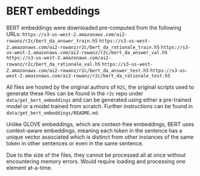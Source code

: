 # BERT embeddings

BERT embeddings were downloaded pre-computed from the following URLs:
`https://s3-us-west-2.amazonaws.com/ai2-rowanz/r2c/bert_da_answer_train.h5`
`https://s3-us-west-2.amazonaws.com/ai2-rowanz/r2c/bert_da_rationale_train.h5`
`https://s3-us-west-2.amazonaws.com/ai2-rowanz/r2c/bert_da_answer_val.h5`
`https://s3-us-west-2.amazonaws.com/ai2-rowanz/r2c/bert_da_rationale_val.h5`
`https://s3-us-west-2.amazonaws.com/ai2-rowanz/r2c/bert_da_answer_test.h5`
`https://s3-us-west-2.amazonaws.com/ai2-rowanz/r2c/bert_da_rationale_test.h5`

All files are hosted by the original authors of `R2C`, the original scripts used to generate these files can be found in the `r2c` repo under `data/get_bert_embeddings` and can be generated using either a pre-trained model or a model trained from scratch. Further instructions can be found in `data/get_bert_embeddings/README.md`.

Unlike GLOVE embeddings, which are context-free embeddings, BERT uses context-aware embeddings, meaning each token in the sentence has a unique vector associated which is distinct from other instances of the same token in other sentences or even in the same sentence.

Due to the size of the files, they cannot be processed all at once without encountering memory errors. Would require loading and processing one element at-a-time.
